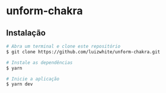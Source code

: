 # unform-chakra


## Instalação
```bash
# Abra um terminal e clone este repositório
$ git clone https://github.com/luizwhite/unform-chakra.git

# Instale as dependências
$ yarn

# Inicie a aplicação
$ yarn dev

```